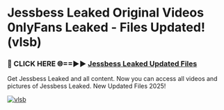 # Jessbess Leaked Original Videos 0nlyFans Leaked - Files Updated! (vlsb)

<h3>🔴 CLICK HERE 🌐==►► <a href="https://tinyurl.com/brd5kh86" rel="nofollow">Jessbess Leaked Updated Files</a></h3>

Get Jessbess Leaked and all content. Now you can access all videos and pictures of Jessbess Leaked. New Updated Files 2025!

[![vlsb](https://i.imgur.com/K7sEzmb.gif)](https://tinyurl.com/brd5kh86)
